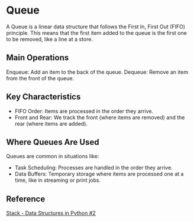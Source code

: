 # Queue
A Queue is a linear data structure that follows the First In, First Out (FIFO) principle. This means that the first item added to the queue is the first one to be removed, like a line at a store.

## Main Operations
Enqueue: Add an item to the back of the queue.
Dequeue: Remove an item from the front of the queue.

## Key Characteristics
- FIFO Order: Items are processed in the order they arrive.
- Front and Rear: We track the front (where items are removed) and the rear (where items are added).

## Where Queues Are Used
Queues are common in situations like:

- Task Scheduling: Processes are handled in the order they arrive.
- Data Buffers: Temporary storage where items are processed one at a time, like in streaming or print jobs.

## Reference
[Stack - Data Structures in Python #2](https://www.youtube.com/watch?v=9FvlBQQ_gfY)
